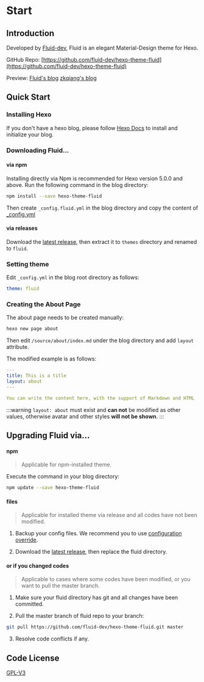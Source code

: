 # Start

<Adsense :data-ad-client=$themeConfig.ads.client :data-ad-slot=$themeConfig.ads.slot is-new-ads-code="yes" class="side-ads"></Adsense>

## Introduction

Developed by [Fluid-dev](https://github.com/fluid-dev), Fluid is an elegant Material-Design theme for Hexo.

GitHub Repo: [https://github.com/fluid-dev/hexo-theme-fluid](https://github.com/fluid-dev/hexo-theme-fluid)

Preview: [Fluid's blog](https://hexo.fluid-dev.com/)    [zkqiang's blog](https://zkqiang.cn)

## Quick Start

### Installing Hexo

If you don't have a hexo blog, please follow [Hexo Docs](https://hexo.io/docs/) to install and initialize your blog.

### Downloading Fluid...

#### via npm

Installing directly via Npm is recommended for Hexo version 5.0.0 and above. Run the following command in the blog directory:

```sh
npm install --save hexo-theme-fluid
```

Then create `_config.fluid.yml` in the blog directory and copy the content of [_config.yml](https://github.com/fluid-dev/hexo-theme-fluid/blob/master/_config.yml)

#### via releases

Download the [latest release](https://github.com/fluid-dev/hexo-theme-fluid/releases), then extract it to `themes` directory and renamed to `fluid`.

### Setting theme

Edit `_config.yml` in the blog root directory as follows:

```yaml
theme: fluid
```

### Creating the About Page

The about page needs to be created manually:

```bash
hexo new page about
```

Then edit `/source/about/index.md` under the blog directory and add `layout` attribute.

The modified example is as follows:

```yaml
---
title: This is a title
layout: about
---

You can write the content here, with the support of Markdown and HTML
```

:::warning
`layout: about` must exist and **can not** be modified as other values, otherwise avatar and other styles **will not be shown**.
:::

## Upgrading Fluid via...

#### npm

> Applicable for npm-installed theme.

Execute the command in your blog directory:

```bash
npm update --save hexo-theme-fluid
```

#### files

> Applicable for installed theme via release and all codes have not been modified.

1. Backup your config files. We recommend you to use [configuration override](/en/guide/#configuration-override).

2. Download the [latest release](https://github.com/fluid-dev/hexo-theme-fluid/releases), then replace the fluid directory.

#### or if you changed codes

> Applicable to cases where some codes have been modified, or you want to pull the master branch.

1. Make sure your fluid directory has git and all changes have been committed.

2. Pull the master branch of fluid repo to your branch:

```bash
git pull https://github.com/fluid-dev/hexo-theme-fluid.git master
```

3. Resolve code conflicts if any.

<InArticleAdsense :data-ad-client=$themeConfig.ads.client :data-ad-slot=$themeConfig.ads.inSlot is-new-ads-code="yes"></InArticleAdsense>

## Code License

[GPL-V3](https://github.com/fluid-dev/hexo-theme-fluid/blob/master/LICENSE)
